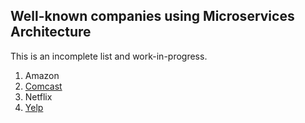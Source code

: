 ## Well-known companies using Microservices Architecture

This is an incomplete list and work-in-progress.

1. Amazon
1. [Comcast](http://www.infoq.com/presentations/failure-microservices)
1. Netflix
1. [Yelp](http://thenewstack.io/yelp-releases-a-microservices-framework/)
